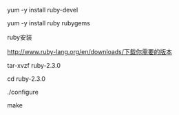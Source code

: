 yum -y install ruby-devel 

yum -y install ruby rubygems





ruby安装

http://www.ruby-lang.org/en/downloads/下载你需要的版本

tar-xvzf ruby-2.3.0

cd ruby-2.3.0

./configure

make